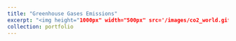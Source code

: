```yaml
---
title: "Greenhouse Gases Emissions"
excerpt: "<img height="1000px" width="500px" src='/images/co2_world.gif'>"
collection: portfolio
---
```

